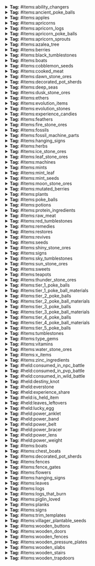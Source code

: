 
<details>
<summary><b>Tag:</b> #items:ability_changers</summary>

- cobblemon:ability_capsule
- cobblemon:ability_patch

</details>

<details>
<summary><b>Tag:</b> #items:ancient_poke_balls</summary>

- cobblemon:ancient_poke_ball
- cobblemon:ancient_citrine_ball
- cobblemon:ancient_verdant_ball
- cobblemon:ancient_azure_ball
- cobblemon:ancient_roseate_ball
- cobblemon:ancient_slate_ball
- cobblemon:ancient_ivory_ball
- cobblemon:ancient_great_ball
- cobblemon:ancient_ultra_ball
- cobblemon:ancient_feather_ball
- cobblemon:ancient_wing_ball
- cobblemon:ancient_jet_ball
- cobblemon:ancient_heavy_ball
- cobblemon:ancient_leaden_ball
- cobblemon:ancient_gigaton_ball
- cobblemon:ancient_origin_ball

</details>

<details>
<summary><b>Tag:</b> #items:apples</summary>

- cobblemon:tart_apple
- cobblemon:sweet_apple

</details>

<details>
<summary><b>Tag:</b> #items:apricorns</summary>

- cobblemon:black_apricorn
- cobblemon:blue_apricorn
- cobblemon:green_apricorn
- cobblemon:pink_apricorn
- cobblemon:red_apricorn
- cobblemon:white_apricorn
- cobblemon:yellow_apricorn

</details>

<details>
<summary><b>Tag:</b> #items:apricorn_logs</summary>

- cobblemon:apricorn_log
- cobblemon:apricorn_wood
- cobblemon:stripped_apricorn_log
- cobblemon:stripped_apricorn_wood

</details>

<details>
<summary><b>Tag:</b> #items:apricorn_poke_balls</summary>

- cobblemon:fast_ball
- cobblemon:friend_ball
- cobblemon:heavy_ball
- cobblemon:level_ball
- cobblemon:love_ball
- cobblemon:lure_ball
- cobblemon:moon_ball

</details>

<details>
<summary><b>Tag:</b> #items:apricorn_sprouts</summary>

- cobblemon:black_apricorn_seed
- cobblemon:blue_apricorn_seed
- cobblemon:green_apricorn_seed
- cobblemon:pink_apricorn_seed
- cobblemon:red_apricorn_seed
- cobblemon:white_apricorn_seed
- cobblemon:yellow_apricorn_seed

</details>

<details>
<summary><b>Tag:</b> #items:azalea_tree</summary>

- minecraft:azalea
- minecraft:flowering_azalea

</details>

<details>
<summary><b>Tag:</b> #items:berries</summary>

- cobblemon:cheri_berry
- cobblemon:chesto_berry
- cobblemon:pecha_berry
- cobblemon:rawst_berry
- cobblemon:aspear_berry
- cobblemon:oran_berry
- cobblemon:persim_berry
- cobblemon:razz_berry
- cobblemon:bluk_berry
- cobblemon:nanab_berry
- cobblemon:wepear_berry
- cobblemon:pinap_berry
- cobblemon:leppa_berry
- cobblemon:lum_berry
- cobblemon:figy_berry
- cobblemon:wiki_berry
- cobblemon:mago_berry
- cobblemon:aguav_berry
- cobblemon:iapapa_berry
- cobblemon:sitrus_berry
- cobblemon:touga_berry
- cobblemon:cornn_berry
- cobblemon:magost_berry
- cobblemon:rabuta_berry
- cobblemon:nomel_berry
- cobblemon:enigma_berry
- cobblemon:pomeg_berry
- cobblemon:kelpsy_berry
- cobblemon:qualot_berry
- cobblemon:hondew_berry
- cobblemon:grepa_berry
- cobblemon:tamato_berry
- cobblemon:spelon_berry
- cobblemon:pamtre_berry
- cobblemon:watmel_berry
- cobblemon:durin_berry
- cobblemon:belue_berry
- cobblemon:kee_berry
- cobblemon:maranga_berry
- cobblemon:hopo_berry
- cobblemon:liechi_berry
- cobblemon:ganlon_berry
- cobblemon:salac_berry
- cobblemon:petaya_berry
- cobblemon:apicot_berry
- cobblemon:lansat_berry
- cobblemon:starf_berry
- cobblemon:micle_berry
- cobblemon:custap_berry
- cobblemon:jaboca_berry
- cobblemon:rowap_berry
- cobblemon:babiri_berry
- cobblemon:charti_berry
- cobblemon:chilan_berry
- cobblemon:chople_berry
- cobblemon:coba_berry
- cobblemon:colbur_berry
- cobblemon:haban_berry
- cobblemon:kasib_berry
- cobblemon:kebia_berry
- cobblemon:occa_berry
- cobblemon:passho_berry
- cobblemon:payapa_berry
- cobblemon:rindo_berry
- cobblemon:roseli_berry
- cobblemon:shuca_berry
- cobblemon:tanga_berry
- cobblemon:wacan_berry
- cobblemon:yache_berry

</details>

<details>
<summary><b>Tag:</b> #items:black_tumblestones</summary>

- cobblemon:small_budding_black_tumblestone
- cobblemon:medium_budding_black_tumblestone
- cobblemon:large_budding_black_tumblestone
- cobblemon:black_tumblestone_cluster
- cobblemon:black_tumblestone_block
- cobblemon:black_tumblestone

</details>

<details>
<summary><b>Tag:</b> #items:boats</summary>

- cobblemon:apricorn_boat
- cobblemon:apricorn_chest_boat

</details>

<details>
<summary><b>Tag:</b> #items:cobblemon_seeds</summary>

- cobblemon:vivichoke_seeds
- #cobblemon:mint_seeds

</details>

<details>
<summary><b>Tag:</b> #items:cooked_meat</summary>

- minecraft:cooked_beef
- minecraft:cooked_porkchop
- minecraft:cooked_chicken
- minecraft:cooked_mutton
- minecraft:cooked_rabbit
- minecraft:cooked_cod
- minecraft:cooked_salmon

</details>

<details>
<summary><b>Tag:</b> #items:dawn_stone_ores</summary>

- cobblemon:dawn_stone_ore
- cobblemon:deepslate_dawn_stone_ore

</details>

<details>
<summary><b>Tag:</b> #items:decorated_pot_sherds</summary>

- cobblemon:bygone_sherd
- cobblemon:capture_sherd
- cobblemon:dome_sherd
- cobblemon:helix_sherd
- cobblemon:nostalgic_sherd
- cobblemon:suspicious_sherd

</details>

<details>
<summary><b>Tag:</b> #items:deep_seas</summary>

- cobblemon:deep_sea_tooth
- cobblemon:deep_sea_scale

</details>

<details>
<summary><b>Tag:</b> #items:dusk_stone_ores</summary>

- cobblemon:dusk_stone_ore
- cobblemon:deepslate_dusk_stone_ore

</details>

<details>
<summary><b>Tag:</b> #items:ethers</summary>

- cobblemon:ether
- cobblemon:max_ether
- cobblemon:elixir
- cobblemon:max_elixir

</details>

<details>
<summary><b>Tag:</b> #items:evolution_items</summary>

- cobblemon:link_cable
- cobblemon:dragon_scale
- cobblemon:kings_rock
- cobblemon:metal_coat
- cobblemon:upgrade
- cobblemon:dubious_disc
- cobblemon:deep_sea_scale
- cobblemon:deep_sea_tooth
- cobblemon:electirizer
- cobblemon:magmarizer
- cobblemon:oval_stone
- cobblemon:protector
- cobblemon:reaper_cloth
- cobblemon:prism_scale
- cobblemon:sachet
- cobblemon:whipped_dream
- cobblemon:strawberry_sweet
- cobblemon:love_sweet
- cobblemon:berry_sweet
- cobblemon:clover_sweet
- cobblemon:flower_sweet
- cobblemon:star_sweet
- cobblemon:ribbon_sweet
- cobblemon:chipped_pot
- cobblemon:cracked_pot
- cobblemon:sweet_apple
- cobblemon:tart_apple
- cobblemon:galarica_cuff
- cobblemon:galarica_wreath
- cobblemon:black_augurite
- cobblemon:peat_block
- #cobblemon:evolution_stones
- cobblemon:razor_claw
- cobblemon:razor_fang
- cobblemon:auspicious_armor
- cobblemon:malicious_armor

</details>

<details>
<summary><b>Tag:</b> #items:evolution_stones</summary>

- cobblemon:dawn_stone
- cobblemon:dusk_stone
- cobblemon:fire_stone
- cobblemon:ice_stone
- cobblemon:leaf_stone
- cobblemon:moon_stone
- cobblemon:shiny_stone
- cobblemon:sun_stone
- cobblemon:thunder_stone
- cobblemon:water_stone

</details>

<details>
<summary><b>Tag:</b> #items:experience_candies</summary>

- cobblemon:rare_candy
- cobblemon:exp_candy_xs
- cobblemon:exp_candy_s
- cobblemon:exp_candy_m
- cobblemon:exp_candy_l
- cobblemon:exp_candy_xl

</details>

<details>
<summary><b>Tag:</b> #items:feathers</summary>

- cobblemon:health_feather
- cobblemon:muscle_feather
- cobblemon:resist_feather
- cobblemon:genius_feather
- cobblemon:clever_feather
- cobblemon:swift_feather

</details>

<details>
<summary><b>Tag:</b> #items:fire_stone_ores</summary>

- cobblemon:fire_stone_ore
- cobblemon:deepslate_fire_stone_ore
- cobblemon:nether_fire_stone_ore

</details>

<details>
<summary><b>Tag:</b> #items:fossils</summary>

- cobblemon:armor_fossil
- cobblemon:fossilized_bird
- cobblemon:claw_fossil
- cobblemon:cover_fossil
- cobblemon:fossilized_dino
- cobblemon:dome_fossil
- cobblemon:fossilized_fish
- cobblemon:helix_fossil
- cobblemon:jaw_fossil
- cobblemon:old_amber_fossil
- cobblemon:plume_fossil
- cobblemon:root_fossil
- cobblemon:sail_fossil
- cobblemon:skull_fossil

</details>

<details>
<summary><b>Tag:</b> #items:fossil_machine_parts</summary>

- cobblemon:restoration_tank
- cobblemon:monitor
- cobblemon:fossil_analyzer

</details>

<details>
<summary><b>Tag:</b> #items:hanging_signs</summary>

- cobblemon:apricorn_hanging_sign

</details>

<details>
<summary><b>Tag:</b> #items:herbs</summary>

- cobblemon:revival_herb
- cobblemon:mirror_herb
- cobblemon:white_herb
- cobblemon:mental_herb
- cobblemon:power_herb

</details>

<details>
<summary><b>Tag:</b> #items:ice_stone_ores</summary>

- cobblemon:ice_stone_ore
- cobblemon:deepslate_ice_stone_ore

</details>

<details>
<summary><b>Tag:</b> #items:leaf_stone_ores</summary>

- cobblemon:leaf_stone_ore
- cobblemon:deepslate_leaf_stone_ore

</details>

<details>
<summary><b>Tag:</b> #items:machines</summary>

- cobblemon:healing_machine
- cobblemon:pc
- cobblemon:pasture
- cobblemon:restoration_tank
- cobblemon:monitor
- cobblemon:fossil_analyzer

</details>

<details>
<summary><b>Tag:</b> #items:mints</summary>

- cobblemon:lonely_mint
- cobblemon:adamant_mint
- cobblemon:naughty_mint
- cobblemon:brave_mint
- cobblemon:bold_mint
- cobblemon:impish_mint
- cobblemon:lax_mint
- cobblemon:relaxed_mint
- cobblemon:modest_mint
- cobblemon:mild_mint
- cobblemon:rash_mint
- cobblemon:quiet_mint
- cobblemon:calm_mint
- cobblemon:gentle_mint
- cobblemon:careful_mint
- cobblemon:sassy_mint
- cobblemon:timid_mint
- cobblemon:hasty_mint
- cobblemon:jolly_mint
- cobblemon:naive_mint
- cobblemon:serious_mint

</details>

<details>
<summary><b>Tag:</b> #items:mint_leaf</summary>

- cobblemon:red_mint_leaf
- cobblemon:blue_mint_leaf
- cobblemon:cyan_mint_leaf
- cobblemon:pink_mint_leaf
- cobblemon:green_mint_leaf
- cobblemon:white_mint_leaf

</details>

<details>
<summary><b>Tag:</b> #items:mint_seeds</summary>

- cobblemon:red_mint_seeds
- cobblemon:blue_mint_seeds
- cobblemon:cyan_mint_seeds
- cobblemon:pink_mint_seeds
- cobblemon:green_mint_seeds
- cobblemon:white_mint_seeds

</details>

<details>
<summary><b>Tag:</b> #items:moon_stone_ores</summary>

- cobblemon:moon_stone_ore
- cobblemon:deepslate_moon_stone_ore
- cobblemon:dripstone_moon_stone_ore

</details>

<details>
<summary><b>Tag:</b> #items:mutated_berries</summary>

- cobblemon:leppa_berry
- cobblemon:lum_berry
- cobblemon:figy_berry
- cobblemon:wiki_berry
- cobblemon:mago_berry
- cobblemon:aguav_berry
- cobblemon:iapapa_berry
- cobblemon:sitrus_berry
- cobblemon:touga_berry
- cobblemon:cornn_berry
- cobblemon:magost_berry
- cobblemon:rabuta_berry
- cobblemon:nomel_berry
- cobblemon:enigma_berry
- cobblemon:pomeg_berry
- cobblemon:kelpsy_berry
- cobblemon:qualot_berry
- cobblemon:hondew_berry
- cobblemon:grepa_berry
- cobblemon:tamato_berry
- cobblemon:spelon_berry
- cobblemon:pamtre_berry
- cobblemon:watmel_berry
- cobblemon:durin_berry
- cobblemon:belue_berry
- cobblemon:kee_berry
- cobblemon:maranga_berry
- cobblemon:hopo_berry
- cobblemon:liechi_berry
- cobblemon:ganlon_berry
- cobblemon:salac_berry
- cobblemon:petaya_berry
- cobblemon:apicot_berry
- cobblemon:lansat_berry
- cobblemon:starf_berry
- cobblemon:micle_berry
- cobblemon:custap_berry
- cobblemon:jaboca_berry
- cobblemon:rowap_berry

</details>

<details>
<summary><b>Tag:</b> #items:plants</summary>

- #cobblemon:cobblemon_seeds
- #cobblemon:apricorns
- #cobblemon:apricorn_sprouts
- #cobblemon:mint_leaf
- #cobblemon:berries
- #cobblemon:herbs
- cobblemon:vivichoke
- cobblemon:medicinal_leek
- cobblemon:big_root
- cobblemon:energy_root
- cobblemon:pep_up_flower

</details>

<details>
<summary><b>Tag:</b> #items:poke_balls</summary>

- cobblemon:poke_ball
- cobblemon:slate_ball
- cobblemon:azure_ball
- cobblemon:verdant_ball
- cobblemon:roseate_ball
- cobblemon:citrine_ball
- cobblemon:great_ball
- cobblemon:ultra_ball
- cobblemon:master_ball
- cobblemon:safari_ball
- cobblemon:fast_ball
- cobblemon:level_ball
- cobblemon:lure_ball
- cobblemon:heavy_ball
- cobblemon:love_ball
- cobblemon:friend_ball
- cobblemon:moon_ball
- cobblemon:sport_ball
- cobblemon:net_ball
- cobblemon:dive_ball
- cobblemon:nest_ball
- cobblemon:repeat_ball
- cobblemon:timer_ball
- cobblemon:luxury_ball
- cobblemon:premier_ball
- cobblemon:dusk_ball
- cobblemon:heal_ball
- cobblemon:quick_ball
- cobblemon:cherish_ball
- cobblemon:park_ball
- cobblemon:dream_ball
- cobblemon:beast_ball
- #cobblemon:ancient_poke_balls

</details>

<details>
<summary><b>Tag:</b> #items:potions</summary>

- cobblemon:potion
- cobblemon:super_potion
- cobblemon:hyper_potion
- cobblemon:max_potion
- cobblemon:full_restore

</details>

<details>
<summary><b>Tag:</b> #items:protein_ingredients</summary>

- minecraft:beef
- minecraft:chicken
- minecraft:mutton
- minecraft:porkchop
- minecraft:rabbit

</details>

<details>
<summary><b>Tag:</b> #items:raw_meat</summary>

- minecraft:beef
- minecraft:porkchop
- minecraft:chicken
- minecraft:mutton
- minecraft:rabbit
- minecraft:cod
- minecraft:salmon

</details>

<details>
<summary><b>Tag:</b> #items:red_tumblestones</summary>

- cobblemon:small_budding_tumblestone
- cobblemon:medium_budding_tumblestone
- cobblemon:large_budding_tumblestone
- cobblemon:tumblestone_cluster
- cobblemon:tumblestone_block
- cobblemon:tumblestone

</details>

<details>
<summary><b>Tag:</b> #items:remedies</summary>

- cobblemon:remedy
- cobblemon:fine_remedy
- cobblemon:superb_remedy
- cobblemon:heal_powder

</details>

<details>
<summary><b>Tag:</b> #items:restores</summary>

- cobblemon:antidote
- cobblemon:awakening
- cobblemon:burn_heal
- cobblemon:ice_heal
- cobblemon:paralyze_heal
- cobblemon:full_heal
- cobblemon:full_restore

</details>

<details>
<summary><b>Tag:</b> #items:revives</summary>

- cobblemon:revive
- cobblemon:max_revive

</details>

<details>
<summary><b>Tag:</b> #items:seeds</summary>

- minecraft:wheat_seeds
- minecraft:melon_seeds
- minecraft:pumpkin_seeds
- minecraft:beetroot_seeds
- minecraft:torchflower_seeds
- #cobblemon:cobblemon_seeds

</details>

<details>
<summary><b>Tag:</b> #items:shiny_stone_ores</summary>

- cobblemon:shiny_stone_ore
- cobblemon:deepslate_shiny_stone_ore

</details>

<details>
<summary><b>Tag:</b> #items:signs</summary>

- cobblemon:apricorn_sign

</details>

<details>
<summary><b>Tag:</b> #items:sky_tumblestones</summary>

- cobblemon:small_budding_sky_tumblestone
- cobblemon:medium_budding_sky_tumblestone
- cobblemon:large_budding_sky_tumblestone
- cobblemon:sky_tumblestone_cluster
- cobblemon:sky_tumblestone_block
- cobblemon:sky_tumblestone

</details>

<details>
<summary><b>Tag:</b> #items:sun_stone_ores</summary>

- cobblemon:sun_stone_ore
- cobblemon:deepslate_sun_stone_ore

</details>

<details>
<summary><b>Tag:</b> #items:sweets</summary>

- cobblemon:strawberry_sweet
- cobblemon:love_sweet
- cobblemon:berry_sweet
- cobblemon:clover_sweet
- cobblemon:flower_sweet
- cobblemon:star_sweet
- cobblemon:ribbon_sweet

</details>

<details>
<summary><b>Tag:</b> #items:teapots</summary>

- cobblemon:cracked_pot
- cobblemon:chipped_pot

</details>

<details>
<summary><b>Tag:</b> #items:thunder_stone_ores</summary>

- cobblemon:thunder_stone_ore
- cobblemon:deepslate_thunder_stone_ore

</details>

<details>
<summary><b>Tag:</b> #items:tier_1_poke_balls</summary>

- cobblemon:poke_ball
- cobblemon:citrine_ball
- cobblemon:verdant_ball
- cobblemon:azure_ball
- cobblemon:roseate_ball
- cobblemon:slate_ball
- cobblemon:premier_ball
- cobblemon:safari_ball
- cobblemon:heal_ball
- cobblemon:ancient_poke_ball
- cobblemon:ancient_citrine_ball
- cobblemon:ancient_verdant_ball
- cobblemon:ancient_azure_ball
- cobblemon:ancient_roseate_ball
- cobblemon:ancient_slate_ball
- cobblemon:ancient_ivory_ball
- cobblemon:ancient_feather_ball
- cobblemon:ancient_heavy_ball

</details>

<details>
<summary><b>Tag:</b> #items:tier_1_poke_ball_materials</summary>

- minecraft:copper_ingot

</details>

<details>
<summary><b>Tag:</b> #items:tier_2_poke_balls</summary>

- cobblemon:great_ball
- cobblemon:fast_ball
- cobblemon:level_ball
- cobblemon:lure_ball
- cobblemon:heavy_ball
- cobblemon:friend_ball
- cobblemon:moon_ball
- cobblemon:sport_ball
- cobblemon:park_ball
- cobblemon:net_ball
- cobblemon:dive_ball
- cobblemon:nest_ball
- cobblemon:ancient_great_ball
- cobblemon:ancient_wing_ball
- cobblemon:ancient_leaden_ball

</details>

<details>
<summary><b>Tag:</b> #items:tier_2_poke_ball_materials</summary>

- minecraft:iron_ingot

</details>

<details>
<summary><b>Tag:</b> #items:tier_3_poke_balls</summary>

- cobblemon:ultra_ball
- cobblemon:love_ball
- cobblemon:repeat_ball
- cobblemon:timer_ball
- cobblemon:luxury_ball
- cobblemon:dusk_ball
- cobblemon:quick_ball
- cobblemon:ancient_ultra_ball
- cobblemon:ancient_jet_ball
- cobblemon:ancient_gigaton_ball

</details>

<details>
<summary><b>Tag:</b> #items:tier_3_poke_ball_materials</summary>

- minecraft:gold_ingot

</details>

<details>
<summary><b>Tag:</b> #items:tier_4_poke_balls</summary>

- cobblemon:dream_ball
- cobblemon:beast_ball

</details>

<details>
<summary><b>Tag:</b> #items:tier_4_poke_ball_materials</summary>

- minecraft:diamond

</details>

<details>
<summary><b>Tag:</b> #items:tier_5_poke_balls</summary>

- cobblemon:master_ball
- cobblemon:ancient_origin_ball

</details>

<details>
<summary><b>Tag:</b> #items:tumblestones</summary>

- cobblemon:tumblestone
- cobblemon:black_tumblestone
- cobblemon:sky_tumblestone

</details>

<details>
<summary><b>Tag:</b> #items:type_gems</summary>

- cobblemon:normal_gem
- cobblemon:fire_gem
- cobblemon:water_gem
- cobblemon:grass_gem
- cobblemon:electric_gem
- cobblemon:rock_gem
- cobblemon:ground_gem
- cobblemon:bug_gem
- cobblemon:poison_gem
- cobblemon:ghost_gem
- cobblemon:psychic_gem
- cobblemon:dark_gem
- cobblemon:fairy_gem
- cobblemon:dragon_gem
- cobblemon:ice_gem
- cobblemon:fighting_gem
- cobblemon:flying_gem
- cobblemon:steel_gem

</details>

<details>
<summary><b>Tag:</b> #items:vitamins</summary>

- cobblemon:hp_up
- cobblemon:protein
- cobblemon:iron
- cobblemon:calcium
- cobblemon:zinc
- cobblemon:carbos
- cobblemon:pp_up
- cobblemon:pp_max

</details>

<details>
<summary><b>Tag:</b> #items:water_stone_ores</summary>

- cobblemon:water_stone_ore
- cobblemon:deepslate_water_stone_ore

</details>

<details>
<summary><b>Tag:</b> #items:x_items</summary>

- cobblemon:x_attack
- cobblemon:x_defence
- cobblemon:x_special_attack
- cobblemon:x_special_defence
- cobblemon:x_speed
- cobblemon:x_accuracy
- cobblemon:dire_hit
- cobblemon:guard_spec

</details>

<details>
<summary><b>Tag:</b> #items:zinc_ingredients</summary>

- minecraft:cod
- minecraft:salmon
- minecraft:tropical_fish

</details>

<details>
<summary><b>Tag:</b> #held:consumed_in_npc_battle</summary>

- #cobblemon:berries

</details>

<details>
<summary><b>Tag:</b> #held:consumed_in_pvp_battle</summary>

- #cobblemon:berries

</details>

<details>
<summary><b>Tag:</b> #held:consumed_in_wild_battle</summary>

- #cobblemon:berries

</details>

<details>
<summary><b>Tag:</b> #held:destiny_knot</summary>

- cobblemon:destiny_knot

</details>

<details>
<summary><b>Tag:</b> #held:everstone</summary>

- cobblemon:everstone

</details>

<details>
<summary><b>Tag:</b> #held:experience_share</summary>

- cobblemon:exp_share

</details>

<details>
<summary><b>Tag:</b> #held:is_held_item</summary>

- cobblemon:assault_vest
- cobblemon:big_root
- cobblemon:black_belt
- cobblemon:black_glasses
- cobblemon:black_sludge
- cobblemon:charcoal_stick
- cobblemon:choice_band
- cobblemon:choice_scarf
- cobblemon:choice_specs
- cobblemon:cleanse_tag
- cobblemon:exp_share
- cobblemon:dragon_fang
- cobblemon:fairy_feather
- cobblemon:focus_band
- cobblemon:hard_stone
- cobblemon:heavy_duty_boots
- cobblemon:leftovers
- cobblemon:light_clay
- cobblemon:magnet
- cobblemon:miracle_seed
- cobblemon:muscle_band
- cobblemon:mystic_water
- cobblemon:never_melt_ice
- cobblemon:poison_barb
- cobblemon:quick_claw
- cobblemon:razor_claw
- cobblemon:razor_fang
- cobblemon:rocky_helmet
- cobblemon:safety_goggles
- cobblemon:sharp_beak
- cobblemon:silk_scarf
- cobblemon:silver_powder
- cobblemon:soft_sand
- cobblemon:spell_tag
- cobblemon:twisted_spoon
- cobblemon:wise_glasses
- cobblemon:bright_powder
- cobblemon:metal_powder
- cobblemon:quick_powder
- cobblemon:destiny_knot
- cobblemon:everstone
- cobblemon:power_anklet
- cobblemon:power_band
- cobblemon:power_belt
- cobblemon:power_bracer
- cobblemon:power_lens
- cobblemon:power_weight
- cobblemon:mental_herb
- cobblemon:mirror_herb
- cobblemon:power_herb
- cobblemon:life_orb
- cobblemon:toxic_orb
- cobblemon:flame_orb
- cobblemon:white_herb
- cobblemon:smoke_ball
- cobblemon:lucky_egg
- cobblemon:kings_rock
- cobblemon:deep_sea_scale
- cobblemon:deep_sea_tooth
- cobblemon:metal_coat
- #cobblemon:type_gems

</details>

<details>
<summary><b>Tag:</b> #held:leaves_leftovers</summary>

- minecraft:apple

</details>

<details>
<summary><b>Tag:</b> #held:lucky_egg</summary>

- cobblemon:lucky_egg

</details>

<details>
<summary><b>Tag:</b> #held:power_anklet</summary>

- cobblemon:power_anklet

</details>

<details>
<summary><b>Tag:</b> #held:power_band</summary>

- cobblemon:power_band

</details>

<details>
<summary><b>Tag:</b> #held:power_belt</summary>

- cobblemon:power_belt

</details>

<details>
<summary><b>Tag:</b> #held:power_bracer</summary>

- cobblemon:power_bracer

</details>

<details>
<summary><b>Tag:</b> #held:power_lens</summary>

- cobblemon:power_lens

</details>

<details>
<summary><b>Tag:</b> #held:power_weight</summary>

- cobblemon:power_weight

</details>

<details>
<summary><b>Tag:</b> #items:boats</summary>

- #cobblemon:boats

</details>

<details>
<summary><b>Tag:</b> #items:chest_boats</summary>

- cobblemon:apricorn_chest_boat

</details>

<details>
<summary><b>Tag:</b> #items:decorated_pot_sherds</summary>

- #cobblemon:decorated_pot_sherds

</details>

<details>
<summary><b>Tag:</b> #items:fences</summary>

- cobblemon:apricorn_fence

</details>

<details>
<summary><b>Tag:</b> #items:fence_gates</summary>

- cobblemon:apricorn_fence_gate

</details>

<details>
<summary><b>Tag:</b> #items:flowers</summary>

- cobblemon:pep_up_flower

</details>

<details>
<summary><b>Tag:</b> #items:hanging_signs</summary>

- #cobblemon:hanging_signs

</details>

<details>
<summary><b>Tag:</b> #items:leaves</summary>

- cobblemon:apricorn_leaves

</details>

<details>
<summary><b>Tag:</b> #items:logs</summary>

- cobblemon:apricorn_log
- cobblemon:stripped_apricorn_log
- cobblemon:apricorn_wood
- cobblemon:stripped_apricorn_wood

</details>

<details>
<summary><b>Tag:</b> #items:logs_that_burn</summary>

- cobblemon:apricorn_log
- cobblemon:stripped_apricorn_log
- cobblemon:apricorn_wood
- cobblemon:stripped_apricorn_wood

</details>

<details>
<summary><b>Tag:</b> #items:piglin_loved</summary>

- cobblemon:relic_coin_pouch
- cobblemon:relic_coin_sack
- cobblemon:relic_coin

</details>

<details>
<summary><b>Tag:</b> #items:planks</summary>

- cobblemon:apricorn_planks

</details>

<details>
<summary><b>Tag:</b> #items:signs</summary>

- #cobblemon:signs

</details>

<details>
<summary><b>Tag:</b> #items:trim_templates</summary>

- cobblemon:automaton_armor_trim_smithing_template

</details>

<details>
<summary><b>Tag:</b> #items:villager_plantable_seeds</summary>

- cobblemon:blue_mint_seeds
- cobblemon:cyan_mint_seeds
- cobblemon:green_mint_seeds
- cobblemon:pink_mint_seeds
- cobblemon:red_mint_seeds
- cobblemon:white_mint_seeds
- cobblemon:revival_herb
- cobblemon:vivichoke_seeds

</details>

<details>
<summary><b>Tag:</b> #items:wooden_buttons</summary>

- cobblemon:apricorn_button

</details>

<details>
<summary><b>Tag:</b> #items:wooden_doors</summary>

- cobblemon:apricorn_door

</details>

<details>
<summary><b>Tag:</b> #items:wooden_fences</summary>

- cobblemon:apricorn_fence

</details>

<details>
<summary><b>Tag:</b> #items:wooden_pressure_plates</summary>

- cobblemon:apricorn_pressure_plate

</details>

<details>
<summary><b>Tag:</b> #items:wooden_slabs</summary>

- cobblemon:apricorn_slab

</details>

<details>
<summary><b>Tag:</b> #items:wooden_stairs</summary>

- cobblemon:apricorn_stairs

</details>

<details>
<summary><b>Tag:</b> #items:wooden_trapdoors</summary>

- cobblemon:apricorn_trapdoor

</details>

